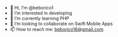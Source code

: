 - 👋 Hi, I’m @beborico1
- 👀 I’m interested in developing
- 🌱 I’m currently learning PHP
- 💞️ I’m looking to collaborate on Swift Mobile Apps
- 📫 How to reach me: beborico16@gmail.com
